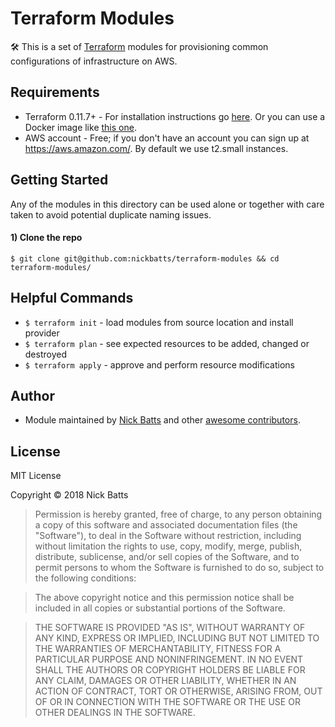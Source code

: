 # Terraform Modules
🛠️ This is a set of [Terraform](https://terraform.io/) modules for provisioning common configurations of infrastructure on AWS.

## Requirements
- Terraform 0.11.7+ - For installation instructions go [here](https://www.terraform.io/intro/getting-started/install.html). Or you can use a Docker image like [this one](https://hub.docker.com/r/hashicorp/terraform/).
- AWS account - Free; if you don't have an account you can sign up at https://aws.amazon.com/. By default we use t2.small instances.

## Getting Started
Any of the modules in this directory can be used alone or together with care taken to avoid potential duplicate naming issues.

#### 1) Clone the repo
`$ git clone git@github.com:nickbatts/terraform-modules && cd terraform-modules/`

## Helpful Commands
- `$ terraform init` - load modules from source location and install provider
- `$ terraform plan` - see expected resources to be added, changed or destroyed
- `$ terraform apply` - approve and perform resource modifications

## Author
* Module maintained by [Nick Batts](https://github.com/nickbatts) and other [awesome contributors](https://github.com/nickbatts/terraform-modules/graphs/contributors).

## License
MIT License

Copyright © 2018 Nick Batts

>Permission is hereby granted, free of charge, to any person obtaining a copy
of this software and associated documentation files (the "Software"), to deal
in the Software without restriction, including without limitation the rights
to use, copy, modify, merge, publish, distribute, sublicense, and/or sell
copies of the Software, and to permit persons to whom the Software is
furnished to do so, subject to the following conditions:

>The above copyright notice and this permission notice shall be included in all
copies or substantial portions of the Software.

>THE SOFTWARE IS PROVIDED "AS IS", WITHOUT WARRANTY OF ANY KIND, EXPRESS OR
IMPLIED, INCLUDING BUT NOT LIMITED TO THE WARRANTIES OF MERCHANTABILITY,
FITNESS FOR A PARTICULAR PURPOSE AND NONINFRINGEMENT. IN NO EVENT SHALL THE
AUTHORS OR COPYRIGHT HOLDERS BE LIABLE FOR ANY CLAIM, DAMAGES OR OTHER
LIABILITY, WHETHER IN AN ACTION OF CONTRACT, TORT OR OTHERWISE, ARISING FROM,
OUT OF OR IN CONNECTION WITH THE SOFTWARE OR THE USE OR OTHER DEALINGS IN THE
SOFTWARE.